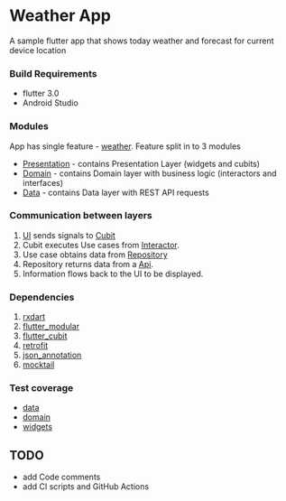 # Weather App
A sample flutter app that shows today weather and forecast for current device location

### Build Requirements
* flutter 3.0
* Android Studio


### Modules
App has single feature - [weather](/features/weather). Feature split in to 3 modules
- [Presentation](/features/weather/presentation) - contains Presentation Layer (widgets and cubits)
- [Domain](/features/weather/domain) - contains Domain layer with business logic (interactors and interfaces)
- [Data](/features/weather/data) - contains Data layer with REST API requests

### Communication between layers

1. [UI](/features/weather/presentation/lib/widgets/weather_page.dart) sends signals to [Cubit](/features/weather/presentation/lib/widgets/weather_cubit.dart)
1. Cubit executes Use cases from [Interactor](/features/weather/domain/lib/usecases/interactor.dart).
1. Use case obtains data from [Repository](/features/weather/data/lib/repository/remote_repository.dart)
1. Repository returns data from a [Api](/features/weather/data/lib/api/weather_api.dart).
1. Information flows back to the UI to be displayed.


### Dependencies

1. [rxdart](https://pub.dev/packages/rxdart)
1. [flutter_modular](https://pub.dev/packages/flutter_modular)
1. [flutter_cubit](https://pub.dev/documentation/flutter_cubit/latest/)
1. [retrofit](https://pub.dev/packages/retrofit)
1. [json_annotation](https://pub.dev/packages/json_annotation)
1. [mocktail](https://pub.dev/packages/mocktail)

### Test coverage
- [data](/test/features/weather/data/remote_repository_tests.dart)
- [domain](/test/features/weather/domain/interactor_tests.dart)
- [widgets](/test/features/weather/presentation/)

## TODO
* add Code comments
* add CI scripts and GitHub Actions